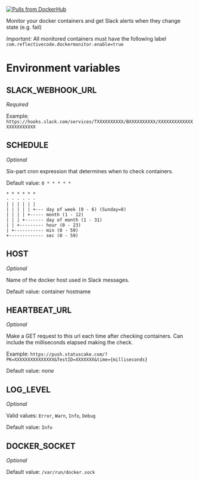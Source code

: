 [![Pulls from DockerHub](https://img.shields.io/docker/pulls/reflectivecode/docker-monitor.svg)](https://hub.docker.com/r/reflectivecode/docker-monitor)

Monitor your docker containers and get Slack alerts when they change state (e.g. fail)

*Important:* All monitored containers must have the following label
`com.reflectivecode.dockermonitor.enable=true`

# Environment variables

## SLACK_WEBHOOK_URL

_Required_

Example: `https://hooks.slack.com/services/TXXXXXXXXXX/BXXXXXXXXXX/XXXXXXXXXXXXXXXXXXXXXXXX`

## SCHEDULE

_Optional_

Six-part cron expression that determines when to check containers.

Default value: `0 * * * * *`

```
* * * * * *
- - - - - -
| | | | | |
| | | | | +--- day of week (0 - 6) (Sunday=0)
| | | | +----- month (1 - 12)
| | | +------- day of month (1 - 31)
| | +--------- hour (0 - 23)
| +----------- min (0 - 59)
+------------- sec (0 - 59)
```

## HOST

_Optional_

Name of the docker host used in Slack messages.

Default value: container hostname

## HEARTBEAT_URL

_Optional_

Make a GET request to this url each time after checking containers. Can include the milliseconds elapsed making the check.

Example: `https://push.statuscake.com/?PK=XXXXXXXXXXXXXXX&TestID=XXXXXXX&time={milliseconds}`

Default value: _none_

## LOG_LEVEL

_Optional_

Valid values: `Error`, `Warn`, `Info`, `Debug`

Default value: `Info`

## DOCKER_SOCKET

_Optional_

Default value: `/var/run/docker.sock`
